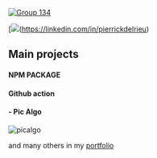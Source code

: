 
[![Group 134](https://github.com/pierrickdelrieu/pierrickdelrieu/assets/58939886/e4a19494-8073-4678-9aae-9acfeb68a3aa)](https://www.pierrickdelrieu.com)

[![](https://img.shields.io/badge/LinkedIn-0077B5?style=for-the-badge&logo=linkedin&logoColor=white)(https://linkedin.com/in/pierrickdelrieu)




## Main projects

#### NPM PACKAGE

#### Github action

#### - Pic Algo
![picalgo](https://img.shields.io/visual-studio-marketplace/d/pierrickdelrieu.pic-algo)


and many others in my [portfolio](https://www.pierrickdelrieu.com/projects)

<!--

- 🔭 I’m currently working on ...
- 🌱 I’m currently learning ...
- 👯 I’m looking to collaborate on ...
- 🤔 I’m looking for help with ...
- 💬 Ask me about ...
- 📫 How to reach me: ...
- 😄 Pronouns: ...
- ⚡ Fun fact: ...
-->
